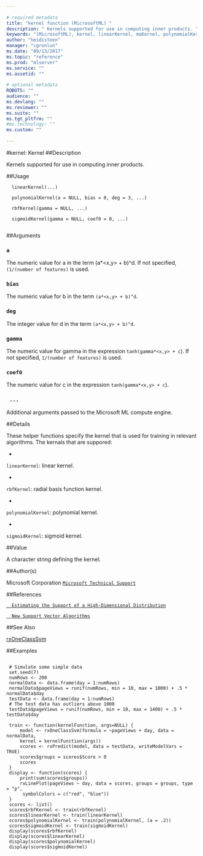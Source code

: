 ```yaml
--- 
 
# required metadata 
title: "kernel function (MicrosoftML) " 
description: " Kernels supported for use in computing inner products. " 
keywords: "(MicrosoftML), kernel, linearKernel, maKernel, polynomialKernel, rbfKernel, sigmoidKernel" 
author: "heidisteen" 
manager: "cgronlun" 
ms.date: "09/13/2017" 
ms.topic: "reference" 
ms.prod: "mlserver" 
ms.service: "" 
ms.assetid: "" 
 
# optional metadata 
ROBOTS: "" 
audience: "" 
ms.devlang: "" 
ms.reviewer: "" 
ms.suite: "" 
ms.tgt_pltfrm: "" 
#ms.technology: "" 
ms.custom: "" 
 
--- 
```

 
 
 
 
 
 
 
 
 
 #kernel: Kernel 
 ##Description
 
Kernels supported for use in computing inner products.
 
 
 ##Usage

```   
  linearKernel(...)
  
  polynomialKernel(a = NULL, bias = 0, deg = 3, ...)
  
  rbfKernel(gamma = NULL, ...)
  
  sigmoidKernel(gamma = NULL, coef0 = 0, ...)
 
```
 
 ##Arguments

   
  
 ### `a`
 The numeric value for a in the term (a*<x,y> + b)^d. If not specified, `(1/(number of features)` is used. 
  
  
  
 ### `bias`
 The numeric value for b in the term `(a*<x,y> + b)^d`. 
  
  
  
 ### `deg`
 The integer value for d in the term `(a*<x,y> + b)^d`. 
  
  
  
 ### `gamma`
 The numeric value for gamma in the expression `tanh(gamma*<x,y> + c`). If not specified, `1/(number of features)` is used. 
  
  
  
 ### `coef0`
 The numeric value for c in the expression `tanh(gamma*<x,y> + c`). 
  
  
  
 ### ` ...`
 Additional arguments passed to the Microsoft ML compute engine. 
  
 
 
 ##Details
 
These helper functions specify the kernel that is used for training in
relevant algorithms. The kernals that are suppored: 
 
 
* 
 `linearKernel`: linear kernel.
 
* 
 `rbfKernel`: radial basis function kernel. 
 
* 
 `polynomialKernel`: polynomial kernel. 
 
* 
 `sigmoidKernel`: sigmoid kernel. 


 
 
 ##Value
 
A character string defining the kernel.
 
 ##Author(s)
 
Microsoft Corporation [`Microsoft Technical Support`](https://go.microsoft.com/fwlink/?LinkID=698556&clcid=0x409)

 
 
 ##References
 
[`	Estimating the Support of a High-Dimensional Distribution`](http://research.microsoft.com/pubs/69731/tr-99-87.pdf)


[`	New Support Vector Algorithms`](http://www.stat.purdue.edu/~yuzhu/stat598m3/Papers/NewSVM.pdf)

 
 
 ##See Also
 
[rxOneClassSvm](rxOneClassSvm.md)
   
 ##Examples

 ```
   
  # Simulate some simple data
  set.seed(7)
  numRows <- 200
  normalData <- data.frame(day = 1:numRows)
  normalData$pageViews = runif(numRows, min = 10, max = 1000) + .5 * normalData$day
  testData <- data.frame(day = 1:numRows)
  # The test data has outliers above 1000
  testData$pageViews = runif(numRows, min = 10, max = 1400) + .5 * testData$day
  
  train <- function(kernelFunction, args=NULL) {
      model <- rxOneClassSvm(formula = ~pageViews + day, data = normalData,
      kernel = kernelFunction(args))
      scores <- rxPredict(model, data = testData, writeModelVars = TRUE)
      scores$groups = scores$Score > 0
      scores
  }
  display <- function(scores) {
      print(sum(scores$groups))
      rxLinePlot(pageViews ~ day, data = scores, groups = groups, type = "p",
       symbolColors = c("red", "blue"))
  }
  scores <- list()
  scores$rbfKernel <- train(rbfKernel)
  scores$linearKernel <- train(linearKernel)
  scores$polynomialKernel <- train(polynomialKernel, (a = .2))
  scores$sigmoidKernel <- train(sigmoidKernel)
  display(scores$rbfKernel)
  display(scores$linearKernel)
  display(scores$polynomialKernel)
  display(scores$sigmoidKernel)
 
```
 
 
 
